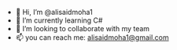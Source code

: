 - 👋 Hi, I’m @alisaidmoha1
- 🌱 I’m currently learning C#
- 💞️ I’m looking to collaborate with my team
- 📫 you can reach me: alisaidmoha1@gmail.com

<!---
alisaidmoha1/alisaidmoha1 is a ✨ special ✨ repository because its `README.md` (this file) appears on your GitHub profile.
You can click the Preview link to take a look at your changes.
--->
